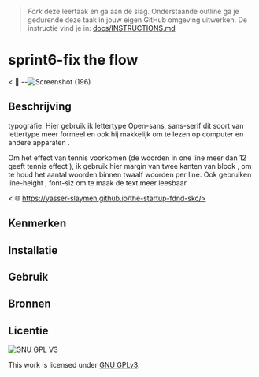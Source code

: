 > _Fork_ deze leertaak en ga aan de slag. Onderstaande outline ga je gedurende deze taak in jouw eigen GitHub omgeving uitwerken. De instructie vind je in: [docs/INSTRUCTIONS.md](docs/INSTRUCTIONS.md)

# sprint6-fix the flow


< 📸 --![Screenshot (196)](https://user-images.githubusercontent.com/90189815/151858233-1dfc53c4-ff32-4754-bfa8-0df4d58a69e3.png)
>
## Beschrijving
typografie:
Hier gebruik ik  lettertype Open-sans, sans-serif dit soort van lettertype meer formeel en ook hij makkelijk om te lezen op computer en andere apparaten  . 

Om het effect van tennis voorkomen (de woorden in one line meer dan 12 geeft tennis effect ),
ik gebruik hier margin van twee kanten van blook ,
om te houd het aantal woorden binnen twaalf  woorden per line.
Ook gebruiken line-height , font-siz om te maak de text meer leesbaar. 



< 🌐 https://yasser-slaymen.github.io/the-startup-fdnd-skc/>

## Kenmerken
<!-- Bij Kenmerken staat welke technieken zijn gebruikt en hoe. Wat is de HTML structuur? Wat zijn de belangrijkste dingen in CSS? Wat is er met Javascript gedaan en hoe? Misschien heb je een framwork of library gebruikt? -->

## Installatie

## Gebruik

## Bronnen

## Licentie

![GNU GPL V3](https://www.gnu.org/graphics/gplv3-127x51.png)

This work is licensed under [GNU GPLv3](./LICENSE).
